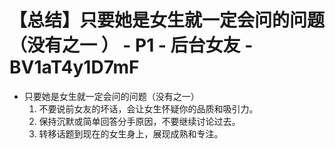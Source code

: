 # 【总结】只要她是女生就一定会问的问题（没有之一 ） - P1 - 后台女友 - BV1aT4y1D7mF

-   只要她是女生就一定会问的问题（没有之一）
    1.  不要说前女友的坏话，会让女生怀疑你的品质和吸引力。
    2.  保持沉默或简单回答分手原因，不要继续讨论过去。
    3.  转移话题到现在的女生身上，展现成熟和专注。